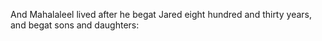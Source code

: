 And Mahalaleel lived after he begat Jared eight hundred and thirty years, and begat sons and daughters:
